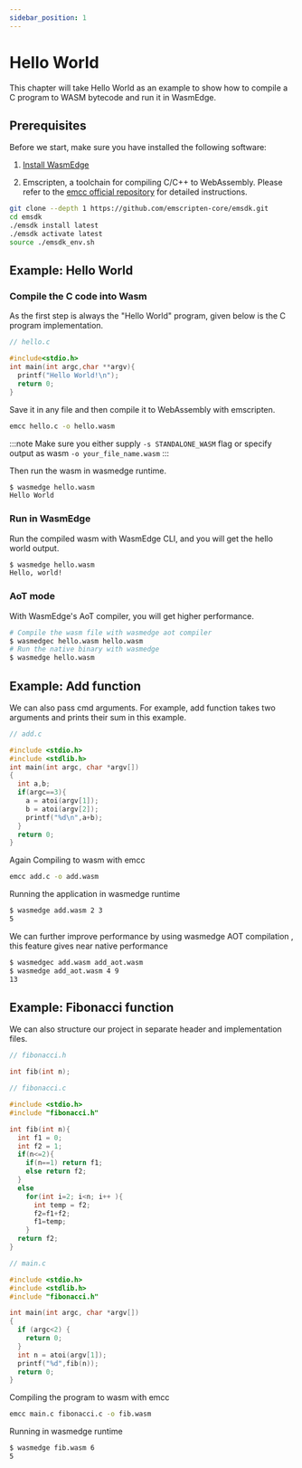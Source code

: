 ```yaml
---
sidebar_position: 1
---
```


# Hello World

This chapter will take Hello World as an example to show how to compile a C program to WASM bytecode and run it in WasmEdge.

## Prerequisites

Before we start, make sure you have installed the following software:

1. [Install WasmEdge](../../start/install.md#install)

2. Emscripten, a toolchain for compiling C/C++ to WebAssembly. Please refer to the [emcc official repository](https://github.com/emscripten-core/emsdk) for detailed instructions.

```bash
git clone --depth 1 https://github.com/emscripten-core/emsdk.git
cd emsdk
./emsdk install latest
./emsdk activate latest
source ./emsdk_env.sh
```

## Example: Hello World

### Compile the C code into Wasm

As the first step is always the "Hello World" program, given below is the C program implementation.

```c
// hello.c

#include<stdio.h>
int main(int argc,char **argv){
  printf("Hello World!\n");
  return 0;
}
```

Save it in any file and then compile it to WebAssembly with emscripten.

```bash
emcc hello.c -o hello.wasm
```

<!-- prettier-ignore -->
:::note
Make sure you either supply `-s STANDALONE_WASM` flag or specify output as wasm `-o your_file_name.wasm`
:::

Then run the wasm in wasmedge runtime.

```bash
$ wasmedge hello.wasm
Hello World
```

### Run in WasmEdge

Run the compiled wasm with WasmEdge CLI, and you will get the hello world output.

```bash
$ wasmedge hello.wasm
Hello, world!
```

### AoT mode

With WasmEdge's AoT compiler, you will get higher performance.

```bash
# Compile the wasm file with wasmedge aot compiler
$ wasmedgec hello.wasm hello.wasm
# Run the native binary with wasmedge
$ wasmedge hello.wasm
```

## Example: Add function

We can also pass cmd arguments. For example, add function takes two arguments and prints their sum in this example.

```c
// add.c

#include <stdio.h>
#include <stdlib.h>
int main(int argc, char *argv[])
{
  int a,b;
  if(argc==3){
    a = atoi(argv[1]);
    b = atoi(argv[2]);
    printf("%d\n",a+b);
  }
  return 0;
}
```

Again Compiling to wasm with emcc

```bash
emcc add.c -o add.wasm
```

Running the application in wasmedge runtime

```bash
$ wasmedge add.wasm 2 3
5
```

We can further improve performance by using wasmedge AOT compilation , this feature gives near native performance

```bash
$ wasmedgec add.wasm add_aot.wasm
$ wasmedge add_aot.wasm 4 9
13
```

## Example: Fibonacci function

We can also structure our project in separate header and implementation files.

```c
// fibonacci.h

int fib(int n);
```

```c
// fibonacci.c

#include <stdio.h>
#include "fibonacci.h"

int fib(int n){
  int f1 = 0;
  int f2 = 1;
  if(n<=2){
    if(n==1) return f1;
    else return f2;
  }
  else
    for(int i=2; i<n; i++ ){
      int temp = f2;
      f2=f1+f2;
      f1=temp;
    }
  return f2;
}
```

```c
// main.c

#include <stdio.h>
#include <stdlib.h>
#include "fibonacci.h"

int main(int argc, char *argv[])
{
  if (argc<2) {
    return 0;
  }
  int n = atoi(argv[1]);
  printf("%d",fib(n));
  return 0;
}
```

Compiling the program to wasm with emcc

```bash
emcc main.c fibonacci.c -o fib.wasm
```

Running in wasmedge runtime

```bash
$ wasmedge fib.wasm 6
5
```
